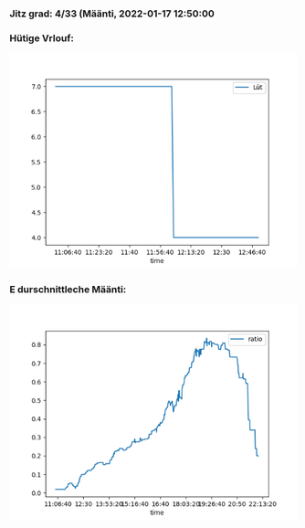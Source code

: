 ### Jitz grad: 4/33 (Määnti, 2022-01-17 12:50:00

### Hütige Vrlouf:
![Graph](Today.png)

### E durschnittleche Määnti:
![Graph](Määnti.png)